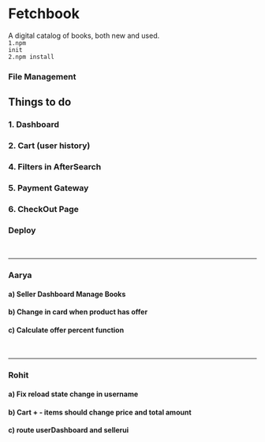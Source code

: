 # Fetchbook
A digital catalog of books, both new and used.<br>
<code>1.npm init</code><br>
<code>2.npm install</code><br>

### File Management

## Things to do
<h3>1. Dashboard</h3>
<h3>2. Cart (user history)</h3>
<h3>4. Filters in AfterSearch</h3>
<h3>5. Payment Gateway</h3>
<h3>6. CheckOut Page</h3>
<h3> Deploy</h3>

<br>
<hr>
<h3>Aarya</h3>
<h4> a) Seller Dashboard Manage Books </h4>
<h4> b) Change in card when product has offer </h4>
<h4> c) Calculate offer percent function </h4>

<br>
<hr>
<h3>Rohit</h3>
<h4> a) Fix reload state change in username </h4>
<h4> b) Cart + - items should change price and total amount </h4>
<h4> c) route userDashboard and sellerui </h4>
